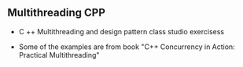 ## Multithreading CPP

* C ++ Multithreading and design pattern class studio exercisess

* Some of the examples are from book "C++ Concurrency in Action: Practical Multithreading"
